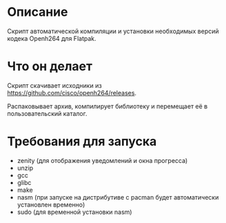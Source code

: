# Описание
Скрипт автоматической компиляции и установки необходимых версий кодека Openh264 для Flatpak.



# Что он делает
Скрипт скачивает исходники из https://github.com/cisco/openh264/releases.

Распаковывает архив, компилирует библиотеку и перемещает её в пользовательский каталог. 

# Требования для запуска
* zenity (для отображения уведомлений и окна прогресса)
* unzip
* gcc
* glibc
* make
* nasm (при запуске на дистрибутиве с pacman будет автоматически установлен временно)
* sudo (для временной установки nasm)
